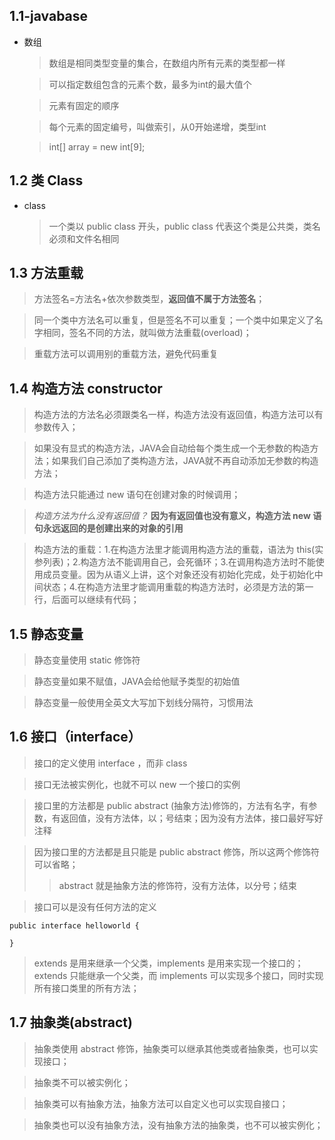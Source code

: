 ## 1.1-javabase
* 数组
    > 数组是相同类型变量的集合，在数组内所有元素的类型都一样

    > 可以指定数组包含的元素个数，最多为int的最大值个

    > 元素有固定的顺序

    > 每个元素的固定编号，叫做索引，从0开始递增，类型int

    > int[] array = new int[9];

## 1.2 类 Class
* class
    > 一个类以 public class 开头，public class 代表这个类是公共类，类名必须和文件名相同

## 1.3 方法重载
> 方法签名=方法名+依次参数类型，**返回值不属于方法签名**；

> 同一个类中方法名可以重复，但是签名不可以重复；一个类中如果定义了名字相同，签名不同的方法，就叫做方法重载(overload)；

> 重载方法可以调用别的重载方法，避免代码重复

## 1.4 构造方法 constructor
> 构造方法的方法名必须跟类名一样，构造方法没有返回值，构造方法可以有参数传入；

> 如果没有显式的构造方法，JAVA会自动给每个类生成一个无参数的构造方法；如果我们自己添加了类构造方法，JAVA就不再自动添加无参数的构造方法；

> 构造方法只能通过 new 语句在创建对象的时候调用；

> *构造方法为什么没有返回值？* **因为有返回值也没有意义，构造方法 new 语句永远返回的是创建出来的对象的引用**

> 构造方法的重载：1.在构造方法里才能调用构造方法的重载，语法为 this(实参列表)；2.构造方法不能调用自己，会死循环；3.在调用构造方法时不能使用成员变量。因为从语义上讲，这个对象还没有初始化完成，处于初始化中间状态；4.在构造方法里才能调用重载的构造方法时，必须是方法的第一行，后面可以继续有代码；

## 1.5 静态变量
> 静态变量使用 static 修饰符

> 静态变量如果不赋值，JAVA会给他赋予类型的初始值

> 静态变量一般使用全英文大写加下划线分隔符，习惯用法

## 1.6 接口（interface）
> 接口的定义使用 interface ，而非 class

> 接口无法被实例化，也就不可以 new 一个接口的实例

> 接口里的方法都是 public abstract (抽象方法)修饰的，方法有名字，有参数，有返回值，没有方法体，以；号结束；因为没有方法体，接口最好写好注释

> 因为接口里的方法都是且只能是 public abstract 修饰，所以这两个修饰符可以省略；
>> abstract 就是抽象方法的修饰符，没有方法体，以分号；结束

> 接口可以是没有任何方法的定义
```
public interface helloworld {

}
```
> extends 是用来继承一个父类，implements 是用来实现一个接口的；extends 只能继承一个父类，而 implements 可以实现多个接口，同时实现所有接口类里的所有方法；

## 1.7 抽象类(abstract)
> 抽象类使用 abstract 修饰，抽象类可以继承其他类或者抽象类，也可以实现接口；

> 抽象类不可以被实例化；

> 抽象类可以有抽象方法，抽象方法可以自定义也可以实现自接口；

> 抽象类也可以没有抽象方法，没有抽象方法的抽象类，也不可以被实例化；

> 